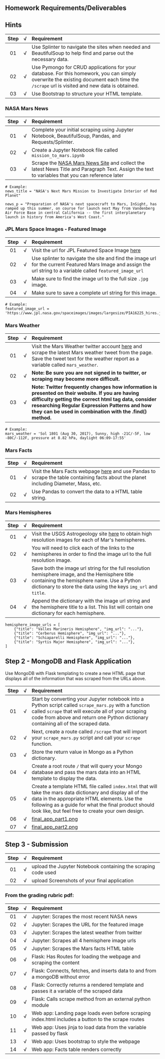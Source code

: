 ## Homework Requirements/Deliverables

## Hints
| Step | √ | Requirement |
| :---: | :---: | :--- 
| 01 |  √ | Use Splinter to navigate the sites when needed and BeautifulSoup to help find and parse out the necessary data.
| 02 | √| Use Pymongo for CRUD applications for your database. For this homework, you can simply overwrite the existing document each time the `/scrape` url is visited and new data is obtained.
| 03 | √ | Use Bootstrap to structure your HTML template.

### NASA Mars News
| Step  | √ | Requirement |
| :---: | :---: | :--- 
| 01 | √ | Complete your initial scraping using Jupyter Notebook, BeautifulSoup, Pandas, and Requests/Splinter.
| 02 | √ | Create a Jupyter Notebook file called `mission_to_mars.ipynb`
| 03 | √ | Scrape the [NASA Mars News Site](https://mars.nasa.gov/news/) and collect the latest News Title and Paragraph Text. Assign the text to variables that you can reference later
 
~~~
# Example:
news_title = "NASA's Next Mars Mission to Investigate Interior of Red Planet"

news_p = "Preparation of NASA's next spacecraft to Mars, InSight, has ramped up this summer, on course for launch next May from Vandenberg Air Force Base in central California -- the first interplanetary launch in history from America's West Coast."
~~~

### JPL Mars Space Images - Featured Image
| Step | √ | Requirement |
| :---: | :---: | :--- 
| 01 | √ | Visit the url for JPL Featured Space Image [here](https://www.jpl.nasa.gov/spaceimages/?search=&category=Mars)
| 02 | √ | Use splinter to navigate the site and find the image url for the current Featured Mars Image and assign the url string to a variable called `featured_image_url`
| 03 | √ | Make sure to find the image url to the full size `.jpg` image.
| 04 | √ | Make sure to save a complete url string for this image.
~~~
# Example:
featured_image_url = 'https://www.jpl.nasa.gov/spaceimages/images/largesize/PIA16225_hires.jpg'
~~~

### Mars Weather
| Step | √ | Requirement |
| :---: | :---: | :--- 
| 01 | √ | Visit the Mars Weather twitter account [here](https://twitter.com/marswxreport?lang=en) and scrape the latest Mars weather tweet from the page. Save the tweet text for the weather report as a variable called `mars_weather`.
| 02 | √ | **Note: Be sure you are not signed in to twitter, or scraping may become more difficult.**
| 03 | √ | **Note: Twitter frequently changes how information is presented on their website. If you are having difficulty getting the correct html tag data, consider researching Regular Expression Patterns and how they can be used in combination with the .find() method.**

~~~
# Example:
mars_weather = 'Sol 1801 (Aug 30, 2017), Sunny, high -21C/-5F, low -80C/-112F, pressure at 8.82 hPa, daylight 06:09-17:55'
~~~

### Mars Facts
| Step | √ | Requirement |
| :---: | :---: | :--- 
| 01 | √ | Visit the Mars Facts webpage [here](https://space-facts.com/mars/) and use Pandas to scrape the table containing facts about the planet including Diameter, Mass, etc.
| 02 | √ | Use Pandas to convert the data to a HTML table string.

### Mars Hemispheres
| Step | √ | Requirement |
| :---: | :---: | :--- 
| 01 | √ | Visit the USGS Astrogeology site [here](https://astrogeology.usgs.gov/search/results?q=hemisphere+enhanced&k1=target&v1=Mars) to obtain high resolution images for each of Mar's hemispheres.
| 02 | √ | You will need to click each of the links to the hemispheres in order to find the image url to the full resolution image.
| 03 | √ | Save both the image url string for the full resolution hemisphere image, and the Hemisphere title containing the hemisphere name. Use a Python dictionary to store the data using the keys `img_url` and `title`.
| 04 | √ | Append the dictionary with the image url string and the hemisphere title to a list. This list will contain one dictionary for each hemisphere.

~~~
hemisphere_image_urls = [
    {"title": "Valles Marineris Hemisphere", "img_url": "..."},
    {"title": "Cerberus Hemisphere", "img_url": "..."},
    {"title": "Schiaparelli Hemisphere", "img_url": "..."},
    {"title": "Syrtis Major Hemisphere", "img_url": "..."},
]
~~~

## Step 2 - MongoDB and Flask Application
Use MongoDB with Flask templating to create a new HTML page that displays all of the information that was scraped from the URLs above.

| Step | √ | Requirement |
| :---: | :---: | :--- 
| 01 | √ | Start by converting your Jupyter notebook into a Python script called `scrape_mars.py` with a function called `scrape` that will execute all of your scraping code from above and return one Python dictionary containing all of the scraped data.
| 02 | √ | Next, create a route called `/scrape` that will import your `scrape_mars.py` script and call your `scrape` function.
| 03 | √ | Store the return value in Mongo as a Python dictionary.
| 04 | √ | Create a root route `/` that will query your Mongo database and pass the mars data into an HTML template to display the data.
| 05 | √ | Create a template HTML file called `index.html` that will take the mars data dictionary and display all of the data in the appropriate HTML elements. Use the following as a guide for what the final product should look like, but feel free to create your own design.
| 06 | √ | [final_app_part1.png](Images/final_app_part1.png)
| 07 | √ | [final_app_part2.png](Images/final_app_part2.png)

## Step 3 - Submission
| Step | √ | Requirement |
| :---: | :---: | :--- 
| 01 | √ | upload the  Jupyter Notebook containing the scraping code used
| 02 | √ | upload Screenshots of your final application

### From the grading rubric pdf:
| Step | √ | Requirement |
| :---: | :---: | :--- 
| 01 | √ | Jupyter: Scrapes the most recent NASA news
| 02 | √ | Jupyter: Scrapes the URL for the featured image
| 03 | √ | Jupyter: Scrapes the latest weather from twitter
| 04 | √ | Jupyter: Scrapes all 4 hemisphere image urls
| 05 | √ | Jupyter: Scrapes the Mars facts HTML table
| 06 | √ | Flask: Has Routes for loading the webpage and scraping the content
| 07 | √ | Flask: Connects, fetches, and inserts data to and from a mongoDB without error
| 08 | √ | Flask: Correctly returns a rendered template and passes it a variable of the scraped data
| 09 | √ | Flask: Calls scrape method from an external python module
| 10 | √ | Web app: Landing page loads even before scraping index.html includes a button to the scrape routes
| 11 | √ | Web app: Uses jinja to load data from the variable passed by flask
| 13 | √ | Web app: Uses bootstrap to style the webpage
| 14 | √ | Web app: Facts table renders correctly
